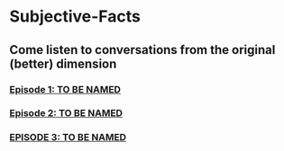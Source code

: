 # Subjective-Facts
## Come listen to conversations from the original (better) dimension

### [Episode 1: TO BE NAMED](https://raw.githubusercontent.com/Camto/Subjective-Facts/master/Subjective%20Facts%201.mp3)
### [Episode 2: TO BE NAMED]()
### [EPISODE 3: TO BE NAMED](https://raw.githubusercontent.com/Camto/Subjective-Facts/master/Subjective%20Facts%203.mp3)
